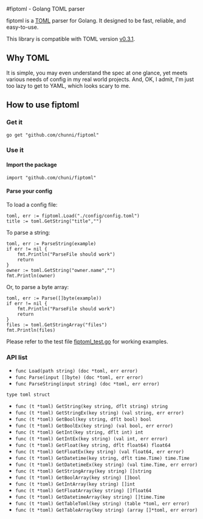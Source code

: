 #fiptoml - Golang TOML parser

fiptoml is a [TOML](https://github.com/toml-lang/toml) parser for Golang. It designed to be fast, reliable, and easy-to-use.

This library is compatible with TOML version [v0.3.1](https://github.com/toml-lang/toml/blob/master/versions/toml-v0.3.1.md).

## Why TOML
It is simple, you may even understand the spec at one glance, yet meets various needs of config in my real world projects.
And, OK, I admit, I'm just too lazy to get to YAML, which looks scary to me.

## How to use fiptoml
### Get it
`go get "github.com/chunni/fiptoml"`

### Use it

#### Import the package

`import "github.com/chuni/fiptoml"`

#### Parse your config

To load a config file:

```
toml, err := fiptoml.Load("./config/config.toml")
title := toml.GetString("title","")
```

To parse a string:

```
toml, err := ParseString(example)
if err != nil {
    fmt.Println("ParseFile should work")
    return
}
owner := toml.GetString("owner.name","")
fmt.Println(owner)
```

Or, to parse a byte array:

```
toml, err := Parse([]byte(example))
if err != nil {
	fmt.Println("ParseFile should work")
	return
}
files := toml.GetStringArray("files")
fmt.Println(files)
```

Please refer to the test file [fiptoml_test.go](https://github.com/chunni/fiptoml/blob/master/fiptoml_test.go) for working examples.

### API list
- `func Load(path string) (doc *toml, err error)`
- `func Parse(input []byte) (doc *toml, err error)`
- `func ParseString(input string) (doc *toml, err error)`

`type toml struct`

- `func (t *toml) GetString(key string, dflt string) string`
- `func (t *toml) GetStringEx(key string) (val string, err error)`
- `func (t *toml) GetBool(key string, dflt bool) bool`
- `func (t *toml) GetBoolEx(key string) (val bool, err error)`
- `func (t *toml) GetInt(key string, dflt int) int`
- `func (t *toml) GetIntEx(key string) (val int, err error)`
- `func (t *toml) GetFloat(key string, dflt float64) float64`
- `func (t *toml) GetFloatEx(key string) (val float64, err error)`
- `func (t *toml) GetDatetime(key string, dflt time.Time) time.Time`
- `func (t *toml) GetDatetimeEx(key string) (val time.Time, err error)`
- `func (t *toml) GetStringArray(key string) []string`
- `func (t *toml) GetBoolArray(key string) []bool`
- `func (t *toml) GetIntArray(key string) []int`
- `func (t *toml) GetFloatArray(key string) []float64`
- `func (t *toml) GetDatetimeArray(key string) []time.Time`
- `func (t *toml) GetTableToml(key string) (table *toml, err error)`
- `func (t *toml) GetTableArray(key string) (array []*toml, err error)`
